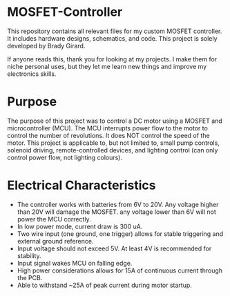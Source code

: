 # MOSFET-Controller
This repository contains all relevant files for my custom MOSFET controller. It includes hardware designs,
schematics, and code. This project is solely developed by Brady Girard. 

If anyone reads this, thank you for looking at my projects. I make them for niche personal uses, but they let me
learn new things and improve my electronics skills.

# Purpose
The purpose of this project was to control a DC motor using a MOSFET and microcontroller (MCU). The MCU
interrupts power flow to the motor to control the number of revolutions. It does NOT control the speed of
the motor. This project is applicable to, but not limited to, small pump controls, solenoid driving, 
remote-controlled devices, and lighting control (can only control power flow, not lighting colours).

# Electrical Characteristics
- The controller works with batteries from 6V to 20V. Any voltage higher than 20V will damage the MOSFET.
any voltage lower than 6V will not power the MCU correctly. 
- In low power mode, current draw is 300 uA.
- Two wire input (one ground, one trigger) allows for stable triggering and external ground reference.
- Input voltage should not exceed 5V. At least 4V is recommended for stability.
- Input signal wakes MCU on falling edge.
- High power considerations allows for 15A of continuous current through the PCB.
- Able to withstand ~25A of peak current during motor startup.
